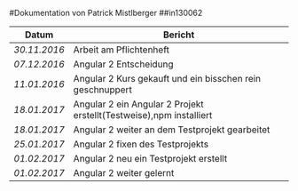 #Dokumentation von Patrick Mistlberger
##in130062

| Datum |Bericht|
|---|---|
|*30.11.2016*|Arbeit am Pflichtenheft
|*07.12.2016*|Angular 2 Entscheidung
|*11.01.2016*|Angular 2 Kurs gekauft und ein bisschen rein geschnuppert
|*18.01.2017*|Angular 2 ein Angular 2 Projekt erstellt(Testweise),npm installiert
|*18.01.2017*|Angular 2 weiter an dem Testprojekt gearbeitet
|*25.01.2017*|Angular 2 fixen des Testprojekts
|*01.02.2017*|Angular 2 neu ein Testprojekt erstellt 
|*01.02.2017*|Angular 2 weiter gelernt 
